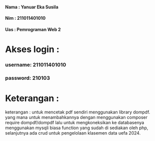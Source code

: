 #### Nama : Yanuar Eka Susila
#### Nim : 211011401010
#### Uas : Pemrograman Web 2

# Akses login :

### username: 211011401010

### password: 210103

# Keterangan :
keterangan : untuk mencetak pdf sendiri menggunakan library dompdf. yang mana untuk menambahkannya dengan menggunakan composer require dompdf/dompdf
lalu untuk mengkoneksikan ke databasenya menggunakan mysqli biasa function yang sudah di sediakan oleh php, selanjutnya ada crud untuk pengelolaan klasemen data uefa 2024.
